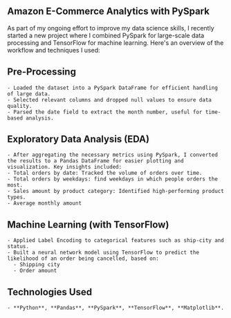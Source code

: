 ## **Amazon E-Commerce Analytics with PySpark**

As part of my ongoing effort to improve my data science skills, I recently started a new project where I combined PySpark for large-scale data processing and TensorFlow for machine learning. 
Here's an overview of the workflow and techniques I used:

## **Pre-Processing**
    - Loaded the dataset into a PySpark DataFrame for efficient handling of large data.
    - Selected relevant columns and dropped null values to ensure data quality.
    - Parsed the date field to extract the month number, useful for time-based analysis.

## **Exploratory Data Analysis (EDA)**
    - After aggregating the necessary metrics using PySpark, I converted the results to a Pandas DataFrame for easier plotting and visualization. Key insights included:
    - Total orders by date: Tracked the volume of orders over time.
    - Total orders by weekdays: find weekdays in which people orders the most.
    - Sales amount by product category: Identified high-performing product types.
    - Average monthly amount

## **Machine Learning (with TensorFlow)**
    - Applied Label Encoding to categorical features such as ship-city and status.
    - Built a neural network model using TensorFlow to predict the likelihood of an order being cancelled, based on:
      - Shipping city
      - Order amount

## **Technologies Used**
    - **Python**, **Pandas**, **PySpark**, **TensorFlow**, **Matplotlib**.
